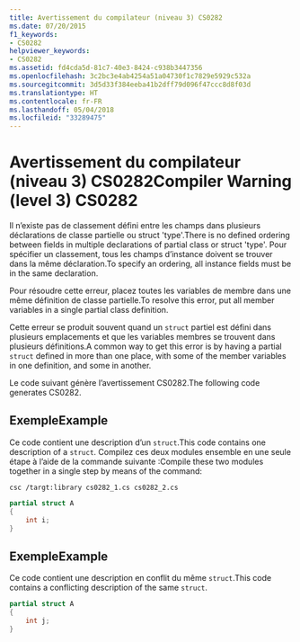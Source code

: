 ```yaml
---
title: Avertissement du compilateur (niveau 3) CS0282
ms.date: 07/20/2015
f1_keywords:
- CS0282
helpviewer_keywords:
- CS0282
ms.assetid: fd4cda5d-81c7-40e3-8424-c938b3447356
ms.openlocfilehash: 3c2bc3e4ab4254a51a04730f1c7829e5929c532a
ms.sourcegitcommit: 3d5d33f384eeba41b2dff79d096f47ccc8d8f03d
ms.translationtype: HT
ms.contentlocale: fr-FR
ms.lasthandoff: 05/04/2018
ms.locfileid: "33289475"
---
```

# <a name="compiler-warning-level-3-cs0282"></a><span data-ttu-id="f16ff-102">Avertissement du compilateur (niveau 3) CS0282</span><span class="sxs-lookup"><span data-stu-id="f16ff-102">Compiler Warning (level 3) CS0282</span></span>
<span data-ttu-id="f16ff-103">Il n’existe pas de classement défini entre les champs dans plusieurs déclarations de classe partielle ou struct 'type'.</span><span class="sxs-lookup"><span data-stu-id="f16ff-103">There is no defined ordering between fields in multiple declarations of partial class or struct 'type'.</span></span> <span data-ttu-id="f16ff-104">Pour spécifier un classement, tous les champs d’instance doivent se trouver dans la même déclaration.</span><span class="sxs-lookup"><span data-stu-id="f16ff-104">To specify an ordering, all instance fields must be in the same declaration.</span></span>  
  
 <span data-ttu-id="f16ff-105">Pour résoudre cette erreur, placez toutes les variables de membre dans une même définition de classe partielle.</span><span class="sxs-lookup"><span data-stu-id="f16ff-105">To resolve this error, put all member variables in a single partial class definition.</span></span>  
  
 <span data-ttu-id="f16ff-106">Cette erreur se produit souvent quand un `struct` partiel est défini dans plusieurs emplacements et que les variables membres se trouvent dans plusieurs définitions.</span><span class="sxs-lookup"><span data-stu-id="f16ff-106">A common way to get this error is by having a partial `struct` defined in more than one place, with some of the member variables in one definition, and some in another.</span></span>  
  
 <span data-ttu-id="f16ff-107">Le code suivant génère l’avertissement CS0282.</span><span class="sxs-lookup"><span data-stu-id="f16ff-107">The following code generates CS0282.</span></span>  
  
## <a name="example"></a><span data-ttu-id="f16ff-108">Exemple</span><span class="sxs-lookup"><span data-stu-id="f16ff-108">Example</span></span>  
 <span data-ttu-id="f16ff-109">Ce code contient une description d’un `struct`.</span><span class="sxs-lookup"><span data-stu-id="f16ff-109">This code contains one description of a `struct`.</span></span> <span data-ttu-id="f16ff-110">Compilez ces deux modules ensemble en une seule étape à l’aide de la commande suivante :</span><span class="sxs-lookup"><span data-stu-id="f16ff-110">Compile these two modules together in a single step by means of the command:</span></span>  
  
 `csc /targt:library cs0282_1.cs cs0282_2.cs`  
  
```csharp  
partial struct A  
{  
    int i;  
}  
```  
  
## <a name="example"></a><span data-ttu-id="f16ff-111">Exemple</span><span class="sxs-lookup"><span data-stu-id="f16ff-111">Example</span></span>  
 <span data-ttu-id="f16ff-112">Ce code contient une description en conflit du même `struct`.</span><span class="sxs-lookup"><span data-stu-id="f16ff-112">This code contains a conflicting description of the same `struct`.</span></span>  
  
```csharp  
partial struct A  
{  
    int j;  
}  
```
